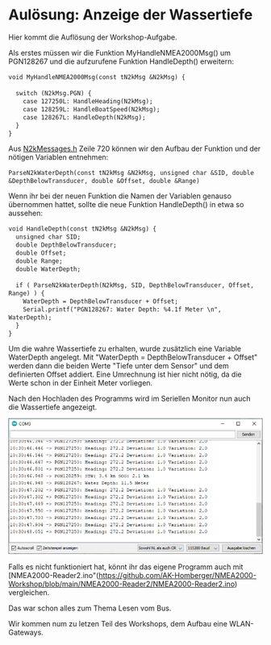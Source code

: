 # Aulösung: Anzeige der Wassertiefe

Hier kommt die Auflösung der Workshop-Aufgabe.

Als erstes müssen wir die Funktion MyHandleNMEA2000Msg() um PGN128267 und die aufzurufene Funktion HandleDepth() erweitern:

```
void MyHandleNMEA2000Msg(const tN2kMsg &N2kMsg) {

  switch (N2kMsg.PGN) {
    case 127250L: HandleHeading(N2kMsg);
    case 128259L: HandleBoatSpeed(N2kMsg);
    case 128267L: HandleDepth(N2kMsg);
  }
}
```

Aus [N2kMessages.h](https://github.com/ttlappalainen/NMEA2000/blob/master/src/N2kMessages.h) Zeile 720 können wir den Aufbau der Funktion und der nötigen Variablen entnehmen:

````
ParseN2kWaterDepth(const tN2kMsg &N2kMsg, unsigned char &SID, double &DepthBelowTransducer, double &Offset, double &Range)
````

Wenn ihr bei der neuen Funktion die Namen der Variablen genauso übernommen hattet, sollte die neue Funktion HandleDepth() in etwa so aussehen:

```
void HandleDepth(const tN2kMsg &N2kMsg) {
  unsigned char SID;
  double DepthBelowTransducer;
  double Offset;
  double Range;
  double WaterDepth;

  if ( ParseN2kWaterDepth(N2kMsg, SID, DepthBelowTransducer, Offset, Range) ) {
    WaterDepth = DepthBelowTransducer + Offset;
    Serial.printf("PGN128267: Water Depth: %4.1f Meter \n", WaterDepth);
  }
}
```

Um die wahre Wassertiefe zu erhalten, wurde zusätzlich eine Variable WaterDepth angelegt. Mit "WaterDepth = DepthBelowTransducer + Offset" werden dann die beiden Werte "Tiefe unter dem Sensor" und dem definierten Offset addiert. Eine Umrechnung ist hier nicht nötig, da die Werte schon in der Einheit Meter vorliegen.

Nach den Hochladen des Programms wird im Seriellen Monitor nun auch die Wassertiefe angezeigt.

![SerialMonitor](https://github.com/AK-Homberger/NMEA2000-Workshop/blob/main/Bilder/SerialMonitor2.png)

Falls es nicht funktioniert hat, könnt ihr das eigene Programm auch mit [NMEA2000-Reader2.ino"(https://github.com/AK-Homberger/NMEA2000-Workshop/blob/main/NMEA2000-Reader2/NMEA2000-Reader2.ino) vergleichen.

Das war schon alles zum Thema Lesen vom Bus.

Wir kommen num zu letzen Teil des Workshops, dem Aufbau eine WLAN-Gateways.

